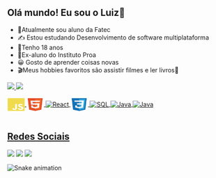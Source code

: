 ## Olá mundo! Eu sou o Luiz👾

- 📕Atualmente sou aluno da Fatec
- ✍ Estou estudando Desenvolvimento de software multiplataforma
- 🎉Tenho 18 anos
- 📘Ex-aluno do Instituto Proa
- 😀 Gosto de aprender coisas novas
- 🎬Meus hobbies favoritos são assistir filmes e ler livros📙


<div>
  <a href="https://github.com/luiz4513">
  <img height="150em" src="https://github-readme-stats.vercel.app/api?username=luiz4513&show_icons=true&theme=dark&include_all_commits=true&count_private=true"/>
  <img height="150em" src="https://github-readme-stats.vercel.app/api/top-langs/?username=luiz4513&layout=compact&langs_count=7&theme=dark"/>
</div>
 
  
<div style="display: inline_block"><br>
  <img align="center" alt="Js" height="30" width="40" src="https://raw.githubusercontent.com/devicons/devicon/master/icons/javascript/javascript-plain.svg">
  <img align="center" alt="HTML" height="30" width="40" src="https://raw.githubusercontent.com/devicons/devicon/master/icons/html5/html5-original.svg">
  <img align="center" alt="React" height="30" width="40" src="https://cdn.jsdelivr.net/gh/devicons/devicon/icons/react/react-original.svg">
  <img align="center" alt="CSS" height="30" width="40" src="https://raw.githubusercontent.com/devicons/devicon/master/icons/css3/css3-original.svg">
  <img align="center" alt="SQL" height="30" width="40" src="https://cdn.jsdelivr.net/gh/devicons/devicon/icons/mysql/mysql-plain.svg">
  <img align="center" alt="Java" height="60" width="40" src="https://cdn.jsdelivr.net/gh/devicons/devicon/icons/java/java-original.svg">
  <img align="center" alt="Java" height="60" width="40" src="https://cdn.jsdelivr.net/gh/devicons/devicon/icons/python/python-original.svg">
</div>
 <br>
  
  ## Redes Sociais
  <div>   
  <a href="https://www.instagram.com/luiz_badain/" target="_blank"><img src="https://img.shields.io/badge/-Instagram-%23E4405F?style=for-the-badge&logo=instagram&logoColor=white" target="_blank"></a>
  <a href=https://www.linkedin.com/in/luiz-felipy-badain-oliveira-costa/ target="_blank"><img src="https://img.shields.io/badge/-LinkedIn-%230077B5?style=for-the-badge&logo=linkedin&logoColor=white" target="_blank"></a>   
  <a href ="luizbadain02@gmail.com"><img src="https://img.shields.io/badge/-Gmail-%23333?style=for-the-badge&logo=gmail&logoColor=white" target="_blank"></a>  
  </div> 
  
  ![Snake animation](https://github.com/luiz4513/luiz4513/blob/output/github-contribution-grid-snake.svg)
    
    
  
